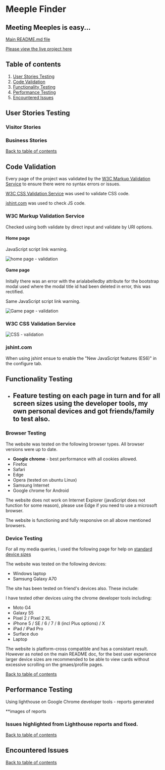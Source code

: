 # Meeple Finder
## Meeting Meeples is easy...

[Main README.md file]()

[Please view the live project here](http://meeple-finder.herokuapp.com/)

## Table of contents

1. [User Stories Testing](#user-stories-testing)
2. [Code Validation](#code-validation)
3. [Functionality Testing](#functionality-testing)
4. [Performance Testing](#performance-testing)
5. [Encountered Issues](#encountered-issues)

## User Stories Testing

### Visitor Stories



### Business Stories


[Back to table of contents](#table-of-contents)

## Code Validation

Every page of the project was validated by the [W3C Markup Validation Service](https://validator.w3.org/#validate_by_input) to ensure there were no syntax errors or issues.

[W3C CSS Validation Service](https://jigsaw.w3.org/css-validator/#validate_by_input) was used to validate CSS code.

[jshint.com](https://jshint.com/) was used to check JS code.

### W3C Markup Validation Service

Checked using both validate by direct input and validate by URI options.

#### Home page

JavaScript script link warning.

![home page - validation]()

#### Game page

Initally there was an error with the arialabelledby attribute for the bootstrap modal used where the modal title id had been deleted in error, this was rectified.

Same JavaScript script link warning.

![Game page - validation]()

### W3C CSS Validation Service

![CSS - validation]()

### jshint.com

When using jshint ensue to enable the "New JavaScript features (ES6)" in the configure tab. 


## Functionality Testing

- Feature testing on each page in turn and for all screen sizes using the developer tools, my own personal devices and got friends/family to test also.
    -

### Browser Testing

The website was tested on the following browser types. All browser versions were up to date.
- **Google chrome** - best performance with all cookies allowed.
- Firefox
- Safari
- Edge
- Opera (tested on ubuntu Linux)
- Samsung Internet
- Google chrome for Android 

The website does not work on Internet Explorer (javaScript does not function for some reason), please use Edge if you need to use a microsoft browser.

The website is functioning and fully responsive on all above mentioned browsers.

### Device Testing

For all my media queries, I used the following page for help on [standard device sizes](https://css-tricks.com/snippets/css/media-queries-for-standard-devices/)

The website was tested on the following devices:
- Windows laptop
- Samsung Galaxy A70

The site has been tested on friend's devices also. These include:


I have tested other devices using the chrome developer tools including:
- Moto G4
- Galaxy S5
- Pixel 2 / Pixel 2 XL
- iPhone 5 / SE / 6 / 7 / 8 (incl Plus options) / X
- iPad / iPad Pro
- Surface duo
- Laptop

The website is platform-cross compatible and has a consistant result. However as noted on the main README doc, for the best user experience larger device sizes are recommended to be able to view cards without excessive scrolling on the gmaes/profile pages.

[Back to table of contents](#table-of-contents)

## Performance Testing

Using lighthouse on Google Chrome developer tools - reports generated 

**images of reports

### Issues highlighted from Lighthouse reports and fixed.


[Back to table of contents](#table-of-contents)

## Encountered Issues



[Back to table of contents](#table-of-contents)